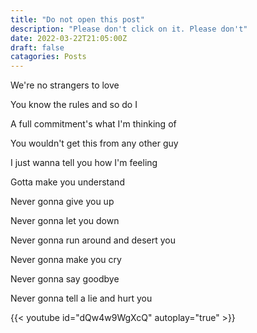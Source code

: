 ```yaml
---
title: "Do not open this post"
description: "Please don't click on it. Please don't"
date: 2022-03-22T21:05:00Z
draft: false
catagories: Posts
---
```


We're no strangers to love

You know the rules and so do I

A full commitment's what I'm thinking of

You wouldn't get this from any other guy

I just wanna tell you how I'm feeling

Gotta make you understand

Never gonna give you up

Never gonna let you down

Never gonna run around and desert you

Never gonna make you cry

Never gonna say goodbye

Never gonna tell a lie and hurt you

{{< youtube id="dQw4w9WgXcQ" autoplay="true" >}}
